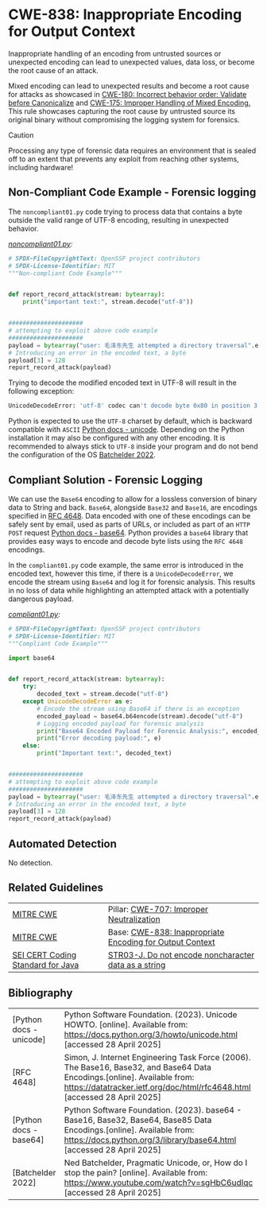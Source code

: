 # CWE-838: Inappropriate Encoding for Output Context

Inappropriate handling of an encoding from untrusted sources or unexpected encoding can lead to unexpected values, data loss, or become the root cause of an attack.

Mixed encoding can lead to unexpected results and become a root cause for attacks as showcased in [CWE-180: Incorrect behavior order: Validate before Canonicalize](https://github.com/ossf/wg-best-practices-os-developers/blob/main/docs/Secure-Coding-Guide-for-Python/CWE-707/CWE-180) and [CWE-175: Improper Handling of Mixed Encoding.](https://github.com/ossf/wg-best-practices-os-developers/blob/main/docs/Secure-Coding-Guide-for-Python/CWE-707/CWE-175/README.md) This rule showcases capturing the root cause by untrusted source its original binary without compromising the logging system for forensics.

> [!CAUTION]
> Processing any type of forensic data requires an environment that is sealed off to an extent that prevents any exploit from reaching other systems, including hardware!

## Non-Compliant Code Example - Forensic logging

The `noncompliant01.py` code trying to process data that contains a byte outside the valid range of UTF-8 encoding, resulting in unexpected behavior.

*[noncompliant01.py](noncompliant01.py):*

```python
# SPDX-FileCopyrightText: OpenSSF project contributors
# SPDX-License-Identifier: MIT
"""Non-compliant Code Example"""


def report_record_attack(stream: bytearray):
    print("important text:", stream.decode("utf-8"))


#####################
# attempting to exploit above code example
#####################
payload = bytearray("user: 毛泽东先生 attempted a directory traversal".encode("utf-8"))
# Introducing an error in the encoded text, a byte
payload[3] = 128
report_record_attack(payload)

```

Trying to decode the modified encoded text in UTF-8 will result in the following exception:

```bash
UnicodeDecodeError: 'utf-8' codec can't decode byte 0x80 in position 3: invalid start byte
```

Python is expected to use the `UTF-8` charset by default, which is backward compatible with `ASCII` [Python docs - unicode](https://docs.python.org/3/howto/unicode.html). Depending on the Python installation it may also be configured with any other encoding. It is recommended to always stick to `UTF-8` inside your program and do not bend the configuration of the OS [Batchelder 2022](https://www.youtube.com/watch?v=sgHbC6udIqc).

## Compliant Solution - Forensic Logging

We can use the `Base64` encoding to allow for a lossless conversion of binary data to String  and back. `Base64`, alongside `Base32` and `Base16`, are encodings specified in [RFC 4648](https://datatracker.ietf.org/doc/html/rfc4648.html). Data encoded with one of these encodings can be safely sent by email, used as parts of URLs, or included as part of an `HTTP POST` request [Python docs - base64](https://docs.python.org/3/library/base64.html).
Python provides a `base64` library that provides easy ways to encode and decode byte lists using the `RFC 4648` encodings.

In the `compliant01.py` code example, the same error is introduced in the encoded text, however this time, if there is a `UnicodeDecodeError`, we encode the stream using `Base64` and log it for forensic analysis. This results in no loss of data while highlighting an attempted attack with a potentially dangerous payload.

*[compliant01.py](compliant01.py):*

```python
# SPDX-FileCopyrightText: OpenSSF project contributors
# SPDX-License-Identifier: MIT
"""Compliant Code Example"""

import base64


def report_record_attack(stream: bytearray):
    try:
        decoded_text = stream.decode("utf-8")
    except UnicodeDecodeError as e:
        # Encode the stream using Base64 if there is an exception
        encoded_payload = base64.b64encode(stream).decode("utf-8")
        # Logging encoded payload for forensic analysis
        print("Base64 Encoded Payload for Forensic Analysis:", encoded_payload)
        print("Error decoding payload:", e)
    else:
        print("Important text:", decoded_text)


#####################
# attempting to exploit above code example
#####################
payload = bytearray("user: 毛泽东先生 attempted a directory traversal".encode("utf-8"))
# Introducing an error in the encoded text, a byte
payload[3] = 128
report_record_attack(payload)
```

## Automated Detection

No detection.

## Related Guidelines

|||
|:---|:---|
|[MITRE CWE](http://cwe.mitre.org/)|Pillar: [CWE-707: Improper Neutralization](https://cwe.mitre.org/data/definitions/707.html)|
|[MITRE CWE](http://cwe.mitre.org/)|Base: [CWE-838: Inappropriate Encoding for Output Context](https://cwe.mitre.org/data/definitions/838.html)|
|[SEI CERT Coding Standard for Java](https://wiki.sei.cmu.edu/confluence/display/java/SEI+CERT+Oracle+Coding+Standard+for+Java)|[STR03-J. Do not encode noncharacter data as a string](https://wiki.sei.cmu.edu/confluence/display/java/STR03-J.+Do+not+encode+noncharacter+data+as+a+string)|

## Bibliography

|||
|:---|:---|
|\[Python docs - unicode\]|Python Software Foundation. (2023). Unicode HOWTO. \[online\]. Available from: <https://docs.python.org/3/howto/unicode.html> \[accessed 28 April 2025\]|
|\[RFC 4648\]|Simon, J. Internet Engineering Task Force (2006). The Base16, Base32, and Base64 Data Encodings.\[online\]. Available from: <https://datatracker.ietf.org/doc/html/rfc4648.html> \[accessed 28 April 2025\]|
|\[Python docs - base64\]|Python Software Foundation. (2023). base64 - Base16, Base32, Base64, Base85 Data Encodings.\[online\]. Available from: <https://docs.python.org/3/library/base64.html> \[accessed 28 April 2025\]|
|\[Batchelder 2022\]|Ned Batchelder, Pragmatic Unicode, or, How do I stop the pain? \[online\]. Available from: <https://www.youtube.com/watch?v=sgHbC6udIqc> \[accessed 28 April 2025\]|
